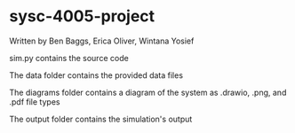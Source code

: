 # sysc-4005-project

Written by Ben Baggs, Erica Oliver, Wintana Yosief

sim.py contains the source code

The data folder contains the provided data files

The diagrams folder contains a diagram of the system as .drawio, .png, and .pdf file types

The output folder contains the simulation's output 
